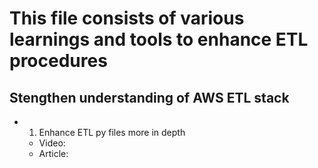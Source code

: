 # This file consists of various learnings and tools to enhance ETL procedures

## Stengthen understanding of AWS ETL stack

- 1. Enhance ETL py files more in depth
   - Video:
   - Article: 

